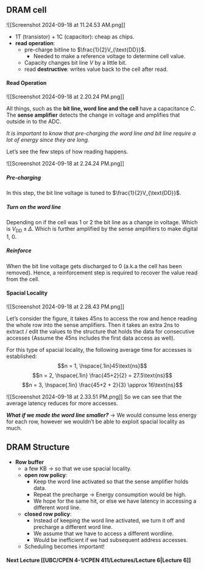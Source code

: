 ## DRAM cell
![[Screenshot 2024-09-18 at 11.24.53 AM.png]]

- 1T (transistor) + 1C (capacitor): cheap as chips.
- **read operation**:
	- pre-charge bitline to $\frac{1}{2}V_{\text{DD}}$.
		- Needed to make a reference voltage to determine cell value.
	- Capacity changes bit line $V$ by a little bit.
	- read **destructive**: writes value back to the cell after read.

#### Read Operation
![[Screenshot 2024-09-18 at 2.20.24 PM.png]]

All things, such as the **bit line, word line and the cell** have a capacitance $C$.
The **sense amplifier** detects the change in voltage and amplifies that outside in to the ADC.

*It is important to know that pre-charging the word line and bit line require a lot of energy since they are long.*

Let’s see the few steps of how reading happens.


![[Screenshot 2024-09-18 at 2.24.24 PM.png]]

##### Pre-charging
In this step, the bit line voltage is tuned to $\frac{1}{2}V_{\text{DD}}$.

##### Turn on the word line
Depending on if the cell was 1 or 2 the bit line as a change in voltage. Which is $V_{\text{DD}} \pm \Delta$. 
Which is further amplified by the sense amplifiers to make digital 1, 0.

##### Reinforce
When the bit line voltage gets discharged to 0 (a.k.a the cell has been removed).
Hence, a reinforcement step is required to recover the value read from the cell.


#### Spacial Locality
![[Screenshot 2024-09-18 at 2.28.43 PM.png]]

Let’s consider the figure, it takes 45ns to access the row and hence reading the whole row into the sense amplifiers. 
Then it takes an extra 2ns to extract / edit the values to the structure that holds the data for consecutive accesses (Assume the 45ns includes the first data access as well).

For this type of spacial locality, the following average time for accesses is established:
$$n = 1, \hspace{.1in}45\text{ns}$$
$$n = 2, \hspace{.1in} \frac{45+2}{2} = 27.5\text{ns}$$
$$n = 3, \hspace{.1in} \frac{45+2 + 2}{3} \approx 16\text{ns}$$

![[Screenshot 2024-09-18 at 2.33.51 PM.png]]
So we can see that the average latency reduces for more accesses.

***What if we made the word line smaller?*** → We would consume less energy for each row, however we wouldn’t be able to exploit spacial locality as much.


## DRAM Structure
- **Row buffer**
	- a few KB → so that we use spacial locality.
	- **open row policy**:
		- Keep the word line activated so that the sense amplifier holds data.
		- Repeat the precharge → Energy consumption would be high.
		- We hope for the same hit, or else we have latency in accessing a different word line.
	- **closed row policy**:
		- Instead of keeping the word line activated, we turn it off and precharge a different word line.
		- We assume that we have to access a different wordline.
		- Would be inefficient if we had subsequent address accesses.
	- Scheduling becomes important!

#### Next Lecture [[UBC/CPEN 4-1/CPEN 411/Lectures/Lecture 6|Lecture 6]]
